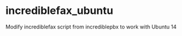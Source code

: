 incrediblefax_ubuntu
====================

Modify incrediblefax script from incrediblepbx to work with Ubuntu 14
